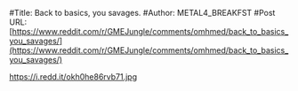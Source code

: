 #Title: Back to basics, you savages.
#Author: METAL4_BREAKFST
#Post URL: [https://www.reddit.com/r/GMEJungle/comments/omhmed/back_to_basics_you_savages/](https://www.reddit.com/r/GMEJungle/comments/omhmed/back_to_basics_you_savages/)


https://i.redd.it/okh0he86rvb71.jpg